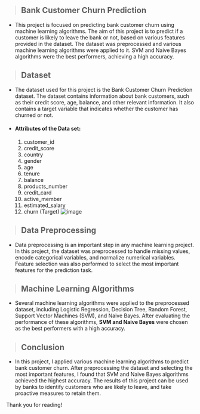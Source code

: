 > ## Bank Customer Churn Prediction
* This project is focused on predicting bank customer churn using machine learning algorithms. The aim of this project is to predict if a customer is likely to leave the bank or not, based on various features provided in the dataset. The dataset was preprocessed and various machine learning algorithms were applied to it. SVM and Naive Bayes algorithms were the best performers, achieving a high accuracy.

> ## Dataset
* The dataset used for this project is the Bank Customer Churn Prediction dataset. The dataset contains information about bank customers, such as their credit score, age, balance, and other relevant information. It also contains a target variable that indicates whether the customer has churned or not.

* #### Attributes of the Data set:
  1. customer_id	
  2. credit_score	
  3. country	
  4. gender	
  5. age	
  6. tenure	
  7. balance	
  8. products_number	
  9. credit_card	
  10. active_member	
  11. estimated_salary	
  12. churn (Target)
![image](https://user-images.githubusercontent.com/91383946/219845449-fe1e0f87-1004-409b-a2a5-cb85f7fbe7be.png)


> ## Data Preprocessing
* Data preprocessing is an important step in any machine learning project. In this project, the dataset was preprocessed to handle missing values, encode categorical variables, and normalize numerical variables. Feature selection was also performed to select the most important features for the prediction task.

> ## Machine Learning Algorithms
* Several machine learning algorithms were applied to the preprocessed dataset, including Logistic Regression, Decision Tree, Random Forest, Support Vector Machines (SVM), and Naive Bayes. After evaluating the performance of these algorithms, **SVM and Naive Bayes** were chosen as the best performers with a high accuracy.

> ## Conclusion
* In this project, I applied various machine learning algorithms to predict bank customer churn. After preprocessing the dataset and selecting the most important features, I found that SVM and Naive Bayes algorithms achieved the highest accuracy. The results of this project can be used by banks to identify customers who are likely to leave, and take proactive measures to retain them.

Thank you for reading!



